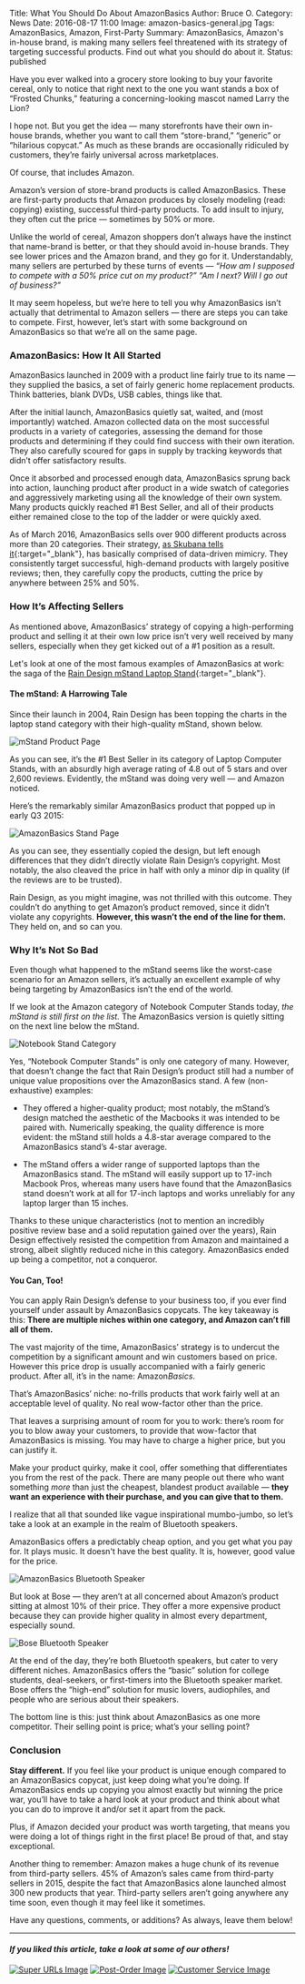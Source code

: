 Title: What You Should Do About AmazonBasics
Author: Bruce O.
Category: News
Date: 2016-08-17 11:00
Image: amazon-basics-general.jpg
Tags: AmazonBasics, Amazon, First-Party
Summary: AmazonBasics, Amazon's in-house brand, is making many sellers feel threatened with its strategy of targeting successful products. Find out what you should do about it.
Status: published

Have you ever walked into a grocery store looking to buy your favorite cereal, only to notice that right next to the one you want stands a box of “Frosted Chunks,” featuring a concerning-looking mascot named Larry the Lion?

I hope not. But you get the idea — many storefronts have their own in-house brands, whether you want to call them “store-brand,” “generic” or “hilarious copycat.” As much as these brands are occasionally ridiculed by customers, they’re fairly universal across marketplaces.

Of course, that includes Amazon.

Amazon’s version of store-brand products is called AmazonBasics. These are first-party products that Amazon produces by closely modeling (read: copying) existing, successful third-party products. To add insult to injury, they often cut the price — sometimes by 50% or more.

Unlike the world of cereal, Amazon shoppers don’t always have the instinct that name-brand is better, or that they should avoid in-house brands. They see lower prices and the Amazon brand, and they go for it. Understandably, many sellers are perturbed by these turns of events — *“How am I supposed to compete with a 50% price cut on my product?”* *“Am I next? Will I go out of business?”*

It may seem hopeless, but we’re here to tell you why AmazonBasics isn’t actually that detrimental to Amazon sellers — there are steps you can take to compete. First, however, let’s start with some background on AmazonBasics so that we’re all on the same page.

### AmazonBasics: How It All Started

AmazonBasics launched in 2009 with a product line fairly true to its name — they supplied the basics, a set of fairly generic home replacement products. Think batteries, blank DVDs, USB cables, things like that.

After the initial launch, AmazonBasics quietly sat, waited, and (most importantly) watched. Amazon collected data on the most successful products in a variety of categories, assessing the demand for those products and determining if they could find success with their own iteration. They also carefully scoured for gaps in supply by tracking keywords that didn’t offer satisfactory results.

Once it absorbed and processed enough data, AmazonBasics sprung back into action, launching product after product in a wide swatch of categories and aggressively marketing using all the knowledge of their own system. Many products quickly reached #1 Best Seller, and all of their products either remained close to the top of the ladder or were quickly axed.

As of March 2016, AmazonBasics sells over 900 different products across more than 20 categories. Their strategy, [as Skubana tells it](https://www.skubana.com/amazon-updates/the-best-kept-secrets-of-amazons-amazonbasics/){:target="_blank"}, has basically comprised of data-driven mimicry. They consistently target successful, high-demand products with largely positive reviews; then, they carefully copy the products, cutting the price by anywhere between 25% and 50%. 

### How It’s Affecting Sellers

As mentioned above, AmazonBasics’ strategy of copying a high-performing product and selling it at their own low price isn’t very well received by many sellers, especially when they get kicked out of a #1 position as a result. 

Let's look at one of the most famous examples of AmazonBasics at work: the saga of the [Rain Design mStand Laptop Stand](https://www.amazon.com/Rain-Design-mStand-Laptop-10032/dp/B000OOYECC/ref=cm_cr_arp_d_product_sims?ie=UTF8){:target="_blank"}. 

#### The mStand: A Harrowing Tale

Since their launch in 2004, Rain Design has been topping the charts in the laptop stand category with their high-quality mStand, shown below.

![mStand Product Page](/images/blog/2016/08/mstand-product-page.png)

As you can see, it’s the #1 Best Seller in its category of Laptop Computer Stands, with an absurdly high average rating of 4.8 out of 5 stars and over 2,600 reviews. Evidently, the mStand was doing very well — and Amazon noticed.

Here’s the remarkably similar AmazonBasics product that popped up in early Q3 2015: 

![AmazonBasics Stand Page](/images/blog/2016/08/amazonbasics-stand-page.jpg)

As you can see, they essentially copied the design, but left enough differences that they didn’t directly violate Rain Design’s copyright. Most notably, the also cleaved the price in half with only a minor dip in quality (if the reviews are to be trusted).

Rain Design, as you might imagine, was not thrilled with this outcome. They couldn’t do anything to get Amazon’s product removed, since it didn’t violate any copyrights. **However, this wasn’t the end of the line for them.** They held on, and so can you.

### Why It’s Not So Bad

Even though what happened to the mStand seems like the worst-case scenario for an Amazon sellers, it’s actually an excellent example of why being targeting by AmazonBasics isn’t the end of the world.

If we look at the Amazon category of Notebook Computer Stands today, *the mStand is still first on the list.* The AmazonBasics version is quietly sitting on the next line below the mStand. 

![Notebook Stand Category](/images/blog/2016/08/notebook-stand-category.jpg)

Yes, “Notebook Computer Stands” is only one category of many. However, that doesn’t change the fact that Rain Design’s product still had a number of unique value propositions over the AmazonBasics stand. A few (non-exhaustive) examples:

* They offered a higher-quality product; most notably, the mStand’s design matched the aesthetic of the Macbooks it was intended to be paired with. Numerically speaking, the quality difference is more evident: the mStand still holds a 4.8-star average compared to the AmazonBasics stand’s 4-star average.

* The mStand offers a wider range of supported laptops than the AmazonBasics stand. The mStand will easily support up to 17-inch Macbook Pros, whereas many users have found that the AmazonBasics stand doesn’t work at all for 17-inch laptops and works unreliably for any laptop larger than 15 inches. 

Thanks to these unique characteristics (not to mention an incredibly positive review base and a solid reputation gained over the years), Rain Design effectively resisted the competition from Amazon and maintained a strong, albeit slightly reduced niche in this category. AmazonBasics ended up being a competitor, not a conqueror. 

#### You Can, Too!

You can apply Rain Design’s defense to your business too, if you ever find yourself under assault by AmazonBasics copycats. The key takeaway is this: **There are multiple niches within one category, and Amazon can’t fill all of them.**

The vast majority of the time, AmazonBasics’ strategy is to undercut the competition by a significant amount and win customers based on price. However this price drop is usually accompanied with a fairly generic product. After all, it’s in the name: Amazon*Basics*. 

That’s AmazonBasics’ niche: no-frills products that work fairly well at an acceptable level of quality. No real wow-factor other than the price. 

That leaves a surprising amount of room for you to work: there’s room for you to blow away your customers, to provide that wow-factor that AmazonBasics is missing. You may have to charge a higher price, but you can justify it. 

Make your product quirky, make it cool, offer something that differentiates you from the rest of the pack. There are many people out there who want something *more* than just the cheapest, blandest product available — **they want an experience with their purchase, and you can give that to them.** 

I realize that all that sounded like vague inspirational mumbo-jumbo, so let’s take a look at an example in the realm of Bluetooth speakers.

AmazonBasics offers a predictably cheap option, and you get what you pay for. It plays music. It doesn't have the best quality. It is, however, good value for the price. 

![AmazonBasics Bluetooth Speaker](/images/blog/2016/08/amazonbasics-bluetooth-speaker.png)

But look at Bose — they aren’t at all concerned about Amazon’s product sitting at almost 10% of their price. They offer a more expensive product because they can provide higher quality in almost every department, especially sound.

![Bose Bluetooth Speaker](/images/blog/2016/08/bose-bluetooth-speaker.png)

At the end of the day, they’re both Bluetooth speakers, but cater to very different niches. AmazonBasics offers the “basic” solution for college students, deal-seekers, or first-timers into the Bluetooth speaker market. Bose offers the “high-end” solution for music lovers, audiophiles, and people who are serious about their speakers. 

The bottom line is this: just think about AmazonBasics as one more competitor. Their selling point is price; what’s your selling point? 

### Conclusion

**Stay different.** If you feel like your product is unique enough compared to an AmazonBasics copycat, just keep doing what you’re doing. If AmazonBasics ends up copying you almost exactly but winning the price war, you’ll have to take a hard look at your product and think about what you can do to improve it and/or set it apart from the pack. 

Plus, if Amazon decided your product was worth targeting, that means you were doing a lot of things right in the first place! Be proud of that, and stay exceptional.

Another thing to remember: Amazon makes a huge chunk of its revenue from third-party sellers. 45% of Amazon’s sales came from third-party sellers in 2015, despite the fact that AmazonBasics alone launched almost 300 new products that year. Third-party sellers aren’t going anywhere any time soon, even though it may feel like it sometimes. 

Have any questions, comments, or additions? As always, leave them below!

---

#### *If you liked this article, take a look at some of our others!*

<a href="https://efficientera.com/blog/2016/07/the-lowdown-on-super-urls.html" target="_blank">![Super URLs Image](/images/blog/related/super-urls_small.jpg)</a>
<a href="https://efficientera.com/blog/2016/08/how-to-personalize-amazon-with-post-order-emails.html" target="_blank">![Post-Order Image](/images/blog/related/post-order-emails_small.jpg)</a>
<a href="https://efficientera.com/blog/2016/07/why-customer-service-matters-on-amazon.html" target="_blank">![Customer Service Image](/images/blog/related/why-customer-service_small.jpg)</a>





